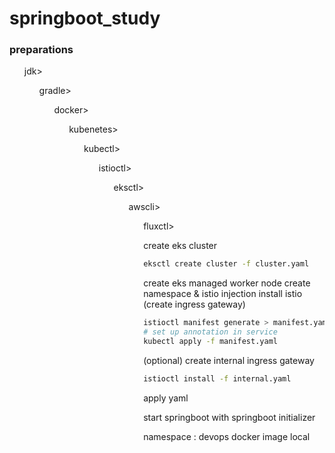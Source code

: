 # springboot_study

### preparations
<ul>jdk</<ul>>
<ul>gradle</<ul>>
<ul>docker</<ul>>
<ul>kubenetes</<ul>>
<ul>kubectl</<ul>>
<ul>istioctl</<ul>>
<ul>eksctl</<ul>>
<ul>awscli</<ul>>
<ul>fluxctl</<ul>>

<uo>create eks cluster</uo>
```bash
eksctl create cluster -f cluster.yaml
```
<uo>create eks managed worker node</uo>
<uo>create namespace & istio injection</uo>
<uo>install istio (create ingress gateway)</uo>
```bash
istioctl manifest generate > manifest.yaml
# set up annotation in service
kubectl apply -f manifest.yaml
```
<uo>(optional) create internal ingress gateway</uo>
```bash
istioctl install -f internal.yaml
```
<uo>apply yaml</uo>

<uo>start springboot with springboot initializer</uo>

namespace : devops
docker image local